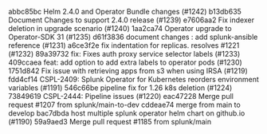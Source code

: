 abbc85bc Helm 2.4.0 and Operator Bundle changes (#1242)
b13db635 Document Changes to support 2.4.0 release (#1239)
e7606aa2 Fix indexer deletion in upgrade scenario (#1240)
1aa2ca74  Operator upgrade to Operator-SDK 31 (#1235)
d61f3836 document changes : add splunk-ansible reference (#1231)
a6ce3f2e fix indentation for replicas. resolves #1221 (#1232)
89a39732 fix: Fixes auth proxy service selector labels (#1233)
409ccaea feat: add option to add extra labels to operator pods (#1230)
1751d842 Fix issue with retrieving apps from s3 when using IRSA (#1219)
fdd4cf14 CSPL-2409: Splunk Operator for Kubernetes reorders environment variables (#1191)
546c66be pipeline fix for 1.26 k8s deletion (#1224)
73849619  CSPL-2444: Pipeline issues (#1220)
eac47228 Merge pull request #1207 from splunk/main-to-dev
cddeae74 merge from main to develop
bac7dbda host multiple splunk operator helm chart on github.io (#1190)
59a9aed3 Merge pull request #1185 from splunk/main

